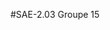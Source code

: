 #SAE-2.03                                                                                                             Groupe 15

